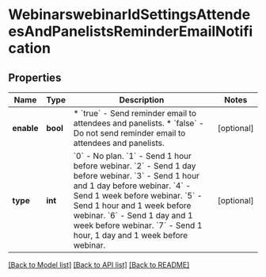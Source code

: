 # WebinarswebinarIdSettingsAttendeesAndPanelistsReminderEmailNotification

## Properties
Name | Type | Description | Notes
------------ | ------------- | ------------- | -------------
**enable** | **bool** | * &#x60;true&#x60; - Send reminder email to attendees and panelists.  * &#x60;false&#x60; - Do not send reminder email to attendees and panelists. | [optional] 
**type** | **int** | &#x60;0&#x60; - No plan.    &#x60;1&#x60; - Send 1 hour before webinar.    &#x60;2&#x60; - Send 1 day before webinar.    &#x60;3&#x60; - Send 1 hour and 1 day before webinar.    &#x60;4&#x60; - Send 1 week before webinar.    &#x60;5&#x60; - Send 1 hour and 1 week before webinar.    &#x60;6&#x60; - Send 1 day and 1 week before webinar.    &#x60;7&#x60; - Send 1 hour, 1 day and 1 week before webinar. | [optional] 

[[Back to Model list]](../README.md#documentation-for-models) [[Back to API list]](../README.md#documentation-for-api-endpoints) [[Back to README]](../README.md)

